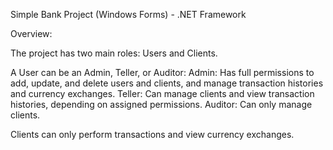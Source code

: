 Simple Bank Project (Windows Forms) - 
.NET Framework

Overview:

 The project has two main roles: Users and Clients.
 
   A User can be an Admin, Teller, or Auditor:
   Admin: Has full permissions to add, update, and delete users and clients, and manage transaction histories and currency exchanges.
   Teller: Can manage clients and view transaction histories, depending on assigned permissions.
   Auditor: Can only manage clients.
   
Clients can only perform transactions and view currency exchanges.
